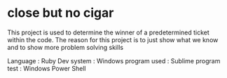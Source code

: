 # close but no cigar
This project is used to determine the winner of a predetermined ticket within the code.
The reason for this project is to just show what we know and to show more problem solving skills

Language : Ruby
Dev system : Windows
program used : Sublime
program test : Windows Power Shell
